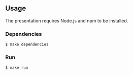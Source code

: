## Usage

The presentation requires Node.js and npm to be installed.

### Dependencies

    $ make dependencies

### Run

    $ make run
